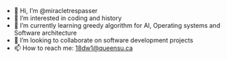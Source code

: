 - 👋 Hi, I’m @miracletrespasser
- 👀 I’m interested in coding and history
- 🌱 I’m currently learning greedy algorithm for AI, Operating systems and Software architecture
- 💞️ I’m looking to collaborate on software development projects
- 📫 How to reach me: 18dw1@queensu.ca

<!---
miracletrespasser/miracletrespasser is a ✨ special ✨ repository because its `README.md` (this file) appears on your GitHub profile.
You can click the Preview link to take a look at your changes.
--->
